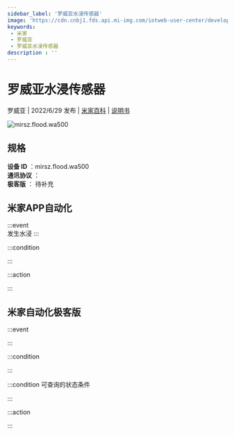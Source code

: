 ```yaml
---
sidebar_label: '罗威亚水浸传感器'
image: 'https://cdn.cnbj1.fds.api.mi-img.com/iotweb-user-center/developer_1679068029662rcN9P3op.png?GalaxyAccessKeyId=AKVGLQWBOVIRQ3XLEW&Expires=9223372036854775807&Signature=P1Vg91UHzvQxLHmmfQPjP3Smb+o='
keywords: 
 - 米家
 - 罗威亚
 - 罗威亚水浸传感器
description : ''
---
```

# 罗威亚水浸传感器

罗威亚 | 2022/6/29 发布 | [米家百科](https://home.mi.com/webapp/content/baike/product/index.html?model=mirsz.flood.wa500) | [说明书](https://home.mi.com/views/introduction.html?model=mirsz.flood.wa500&region=cn)

![mirsz.flood.wa500](https://cdn.cnbj1.fds.api.mi-img.com/iotweb-user-center/developer_1679068029662rcN9P3op.png?GalaxyAccessKeyId=AKVGLQWBOVIRQ3XLEW&Expires=9223372036854775807&Signature=P1Vg91UHzvQxLHmmfQPjP3Smb+o=)

## 规格  
> 
**设备 ID** ：mirsz.flood.wa500  
**通讯协议** ：  
**极客版**  ： 待补充 


## 米家APP自动化  

:::event  
发生水浸
:::

:::condition  

:::

:::action   

:::

## 米家自动化极客版  

:::event  

:::

:::condition  

:::

:::condition 可查询的状态条件  

:::

:::action  

:::

        
